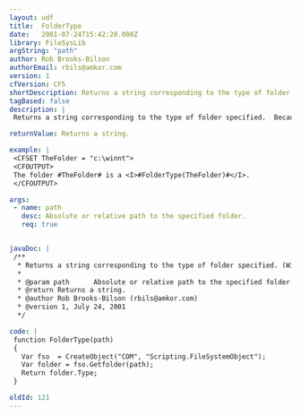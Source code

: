 ```yaml
---
layout: udf
title:  FolderType
date:   2001-07-24T15:42:20.000Z
library: FileSysLib
argString: "path"
author: Rob Brooks-Bilson
authorEmail: rbils@amkor.com
version: 1
cfVersion: CF5
shortDescription: Returns a string corresponding to the type of folder specified. (Windows only)
tagBased: false
description: |
 Returns a string corresponding to the type of folder specified.  Because this function uses COM, it is only supported in the Windows version of ColdFusion.

returnValue: Returns a string.

example: |
 <CFSET TheFolder = "c:\winnt">
 <CFOUTPUT>
 The folder #TheFolder# is a <I>#FolderType(TheFolder)#</I>.
 </CFOUTPUT>

args:
 - name: path
   desc: Absolute or relative path to the specified folder.
   req: true


javaDoc: |
 /**
  * Returns a string corresponding to the type of folder specified. (Windows only)
  * 
  * @param path      Absolute or relative path to the specified folder. 
  * @return Returns a string. 
  * @author Rob Brooks-Bilson (rbils@amkor.com) 
  * @version 1, July 24, 2001 
  */

code: |
 function FolderType(path)
 {
   Var fso  = CreateObject("COM", "Scripting.FileSystemObject");
   Var folder = fso.Getfolder(path);
   Return folder.Type;
 }

oldId: 121
---
```


